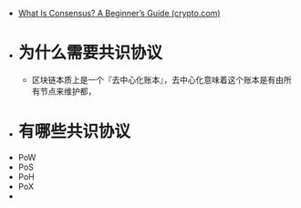 - [What Is Consensus? A Beginner’s Guide (crypto.com)](https://crypto.com/university/consensus-mechanisms-explained)
- # 为什么需要共识协议
	- 区块链本质上是一个『去中心化账本』，去中心化意味着这个账本是有由所有节点来维护都，
- # 有哪些共识协议
- PoW
- PoS
- PoH
- PoX
-